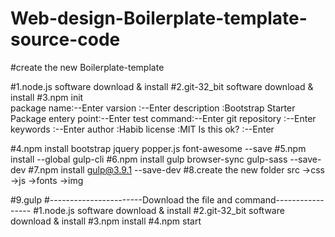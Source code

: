 # Web-design-Boilerplate-template-source-code
#create the new Boilerplate-template 

#1.node.js software download & install
#2.git-32_bit software download & install
#3.npm init <br>
    	   package name:--Enter
           varsion     :--Enter
           description :Bootstrap Starter Package
           entery point:--Enter
           test command:--Enter
        git repository :--Enter
             keywords  :--Enter
             author    :Habib
             license   :MIT
         Is this ok?   :--Enter

#4.npm install bootstrap jquery popper.js font-awesome --save
#5.npm install --global gulp-cli
#6.npm install gulp browser-sync gulp-sass --save-dev
#7.npm install gulp@3.9.1 --save-dev
#8.create the new folder
  src
   ->css
   ->js
   ->fonts
   ->img 

#9.gulp
#-----------------------Download the file and command-----------------
#1.node.js software download & install
#2.git-32_bit software download & install
#3.npm install
#4.npm start
